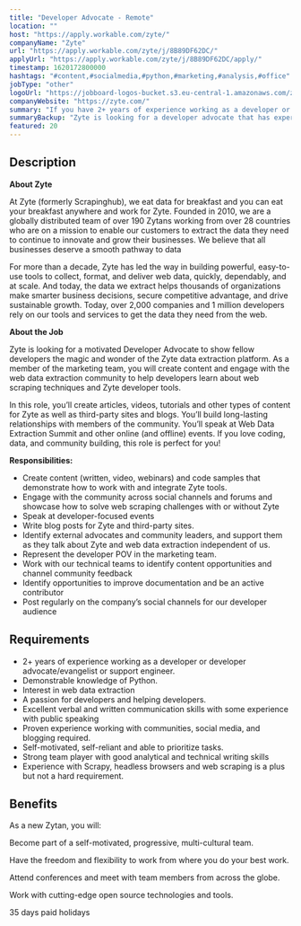 ```yaml
---
title: "Developer Advocate - Remote"
location: ""
host: "https://apply.workable.com/zyte/"
companyName: "Zyte"
url: "https://apply.workable.com/zyte/j/8B89DF62DC/"
applyUrl: "https://apply.workable.com/zyte/j/8B89DF62DC/apply/"
timestamp: 1620172800000
hashtags: "#content,#socialmedia,#python,#marketing,#analysis,#office"
jobType: "other"
logoUrl: "https://jobboard-logos-bucket.s3.eu-central-1.amazonaws.com/zyte"
companyWebsite: "https://zyte.com/"
summary: "If you have 2+ years of experience working as a developer or developer advocate/evangelist or support engineer, consider applying to Zyte's job post for a new developer advocate."
summaryBackup: "Zyte is looking for a developer advocate that has experience in: #content, #socialmedia, #python."
featured: 20
---
```


## Description

**About Zyte**

At Zyte (formerly Scrapinghub), we eat data for breakfast and you can eat your breakfast anywhere and work for Zyte. Founded in 2010, we are a globally distributed team of over 190 Zytans working from over 28 countries who are on a mission to enable our customers to extract the data they need to continue to innovate and grow their businesses. We believe that all businesses deserve a smooth pathway to data

For more than a decade, Zyte has led the way in building powerful, easy-to-use tools to collect, format, and deliver web data, quickly, dependably, and at scale. And today, the data we extract helps thousands of organizations make smarter business decisions, secure competitive advantage, and drive sustainable growth. Today, over 2,000 companies and 1 million developers rely on our tools and services to get the data they need from the web.

**About the Job**

Zyte is looking for a motivated Developer Advocate to show fellow developers the magic and wonder of the Zyte data extraction platform. As a member of the marketing team, you will create content and engage with the web data extraction community to help developers learn about web scraping techniques and Zyte developer tools.

In this role, you’ll create articles, videos, tutorials and other types of content for Zyte as well as third-party sites and blogs. You’ll build long-lasting relationships with members of the community. You’ll speak at Web Data Extraction Summit and other online (and offline) events. If you love coding, data, and community building, this role is perfect for you!

**Responsibilities:**

*   Create content (written, video, webinars) and code samples that demonstrate how to work with and integrate Zyte tools.
*   Engage with the community across social channels and forums and showcase how to solve web scraping challenges with or without Zyte
*   Speak at developer-focused events
*   Write blog posts for Zyte and third-party sites.
*   Identify external advocates and community leaders, and support them as they talk about Zyte and web data extraction independent of us.
*   Represent the developer POV in the marketing team.
*   Work with our technical teams to identify content opportunities and channel community feedback
*   Identify opportunities to improve documentation and be an active contributor
*   Post regularly on the company’s social channels for our developer audience

## Requirements

*   2+ years of experience working as a developer or developer advocate/evangelist or support engineer.
*   Demonstrable knowledge of Python.
*   Interest in web data extraction
*   A passion for developers and helping developers.
*   Excellent verbal and written communication skills with some experience with public speaking
*   Proven experience working with communities, social media, and blogging required.
*   Self-motivated, self-reliant and able to prioritize tasks.
*   Strong team player with good analytical and technical writing skills
*   Experience with Scrapy, headless browsers and web scraping is a plus but not a hard requirement.

## Benefits

As a new Zytan, you will:

Become part of a self-motivated, progressive, multi-cultural team.

Have the freedom and flexibility to work from where you do your best work.

Attend conferences and meet with team members from across the globe.

Work with cutting-edge open source technologies and tools.

35 days paid holidays
